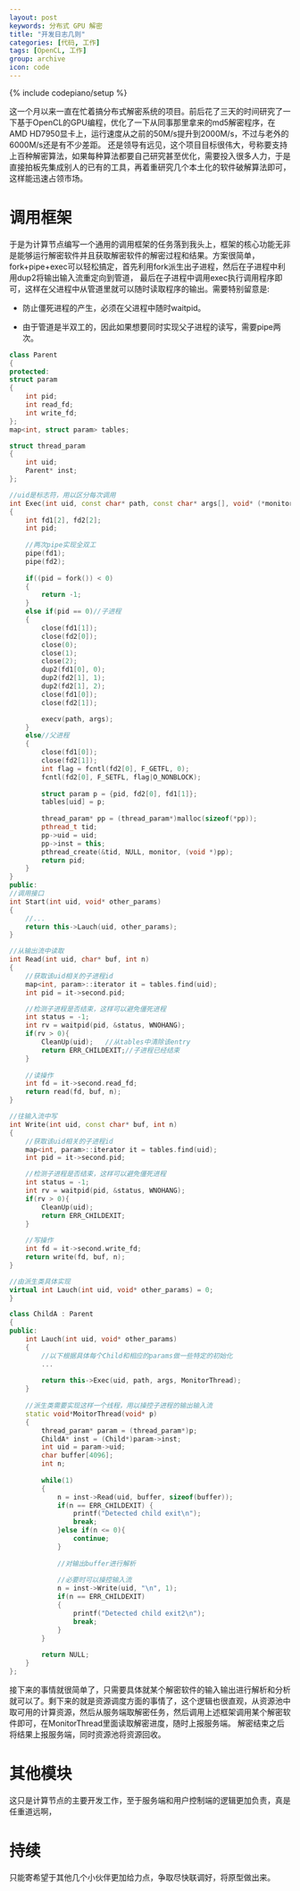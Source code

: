 ```yaml
---
layout: post
keywords: 分布式 GPU 解密
title: "开发日志几则"
categories: [代码, 工作]
tags: [OpenCL, 工作]
group: archive
icon: code
---
```

{% include codepiano/setup %}

这一个月以来一直在忙着搞分布式解密系统的项目。前后花了三天的时间研究了一下基于OpenCL的GPU编程，优化了一下从同事那里拿来的md5解密程序，在AMD HD7950显卡上，运行速度从之前的50M/s提升到2000M/s，不过与老外的6000M/s还是有不少差距。
还是领导有远见，这个项目目标很伟大，号称要支持上百种解密算法，如果每种算法都要自己研究甚至优化，需要投入很多人力，于是直接拍板先集成别人的已有的工具，再着重研究几个本土化的软件破解算法即可，这样能迅速占领市场。

# 调用框架

于是为计算节点编写一个通用的调用框架的任务落到我头上，框架的核心功能无非是能够运行解密软件并且获取解密软件的解密过程和结果。方案很简单，fork+pipe+exec可以轻松搞定，首先利用fork派生出子进程，然后在子进程中利用dup2将输出输入流重定向到管道，
最后在子进程中调用exec执行调用程序即可，这样在父进程中从管道里就可以随时读取程序的输出。需要特别留意是:

* 防止僵死进程的产生，必须在父进程中随时waitpid。

* 由于管道是半双工的，因此如果想要同时实现父子进程的读写，需要pipe两次。

```c++
class Parent
{
protected:
struct param
{
	int pid;
	int read_fd;
	int write_fd;
};
map<int, struct param> tables;

struct thread_param
{
	int uid;
	Parent* inst;
};

//uid是标志符，用以区分每次调用
int Exec(int uid, const char* path, const char* args[], void* (*monitor)(void*))
{
	int fd1[2], fd2[2];
	int pid;
	
	//两次pipe实现全双工
	pipe(fd1);
	pipe(fd2);
	
	if((pid = fork()) < 0)
	{
		return -1;
	}
	else if(pid == 0)//子进程
	{
		close(fd1[1]);
		close(fd2[0]);
		close(0);
		close(1);
		close(2);
		dup2(fd1[0], 0);
		dup2(fd2[1], 1);
		dup2(fd2[1], 2);
		close(fd1[0]);  
		close(fd2[1]);

		execv(path, args);
	}
	else//父进程
	{
		close(fd1[0]);
		close(fd2[1]);   
		int flag = fcntl(fd2[0], F_GETFL, 0);
		fcntl(fd2[0], F_SETFL, flag|O_NONBLOCK);
	
		struct param p = {pid, fd2[0], fd1[1]};
		tables[uid] = p;
	
		thread_param* pp = (thread_param*)malloc(sizeof(*pp));
		pthread_t tid;
		pp->uid = uid;
		pp->inst = this;
		pthread_create(&tid, NULL, monitor, (void *)pp);
		return pid;
	}
}
public:
//调用接口
int Start(int uid, void* other_params)
{
	//...
	return this->Lauch(uid, other_params);
}

//从输出流中读取
int Read(int uid, char* buf, int n)
{
	//获取该uid相关的子进程id
	map<int, param>::iterator it = tables.find(uid);
	int pid = it->second.pid;

	//检测子进程是否结束，这样可以避免僵死进程
	int status = -1;
	int rv = waitpid(pid, &status, WNOHANG);
	if(rv > 0){
		CleanUp(uid);	//从tables中清除该entry
		return ERR_CHILDEXIT;//子进程已经结束		
	}
	
	//读操作
	int fd = it->second.read_fd;
	return read(fd, buf, n);
}

//往输入流中写
int Write(int uid, const char* buf, int n)
{
	//获取该uid相关的子进程id
	map<int, param>::iterator it = tables.find(uid);
	int pid = it->second.pid;

	//检测子进程是否结束，这样可以避免僵死进程
	int status = -1;
	int rv = waitpid(pid, &status, WNOHANG);
	if(rv > 0){
		CleanUp(uid);
		return ERR_CHILDEXIT;
	}
	
	//写操作
	int fd = it->second.write_fd;
	return write(fd, buf, n);
}

//由派生类具体实现
virtual int Lauch(int uid, void* other_params) = 0;		
}

class ChildA : Parent
{
public:
	int Lauch(int uid, void* other_params)
	{
		//以下根据具体每个Child和相应的params做一些特定的初始化
		...
		
		return this->Exec(uid, path, args, MonitorThread);
	}
	
	//派生类需要实现这样一个线程，用以操控子进程的输出输入流
	static void*MoitorThread(void* p)
	{
		thread_param* param = (thread_param*)p;
		ChildA* inst = (Child*)param->inst;
		int uid = param->uid;
		char buffer[4096];
		int n;
		
		while(1)
		{
			n = inst->Read(uid, buffer, sizeof(buffer));
			if(n == ERR_CHILDEXIT) {
				printf("Detected child exit\n");
				break;
			}else if(n <= 0){
				continue;
			} 
			
			//对输出buffer进行解析
			
			//必要时可以操控输入流
			n = inst->Write(uid, "\n", 1);
			if(n == ERR_CHILDEXIT)
			{			
				printf("Detected child exit2\n");
				break;
			}
		}
		
		return NULL;
	}
};
```


接下来的事情就很简单了，只需要具体就某个解密软件的输入输出进行解析和分析就可以了。剩下来的就是资源调度方面的事情了，这个逻辑也很直观，从资源池中取可用的计算资源，然后从服务端取解密任务，然后调用上述框架调用某个解密软件即可，在MonitorThread里面读取解密进度，随时上报服务端。
解密结束之后将结果上报服务端，同时资源池将资源回收。

# 其他模块
这只是计算节点的主要开发工作，至于服务端和用户控制端的逻辑更加负责，真是任重道远啊，

# 持续
只能寄希望于其他几个小伙伴更加给力点，争取尽快联调好，将原型做出来。